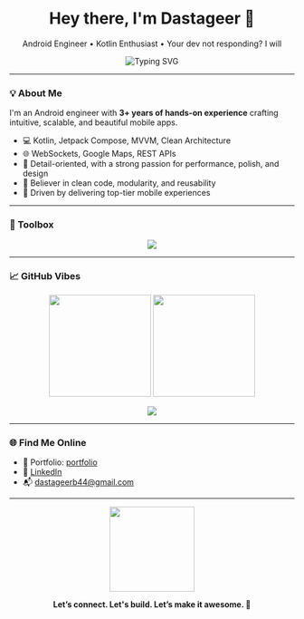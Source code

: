 <h1 align="center">Hey there, I'm Dastageer 👋</h1>
<p align="center">
  Android Engineer • Kotlin Enthusiast  • Your dev not responding? I will
</p>

<p align="center">
  <img src="https://readme-typing-svg.demolab.com?font=Fira+Code&size=22&pause=1000&color=00B8D4&center=true&vCenter=true&width=435&lines=Crafting+meaningful+mobile+experiences;Clean+architecture+%7C+Compose+%7C+CameraX;Let's+build+your+next+big+thing" alt="Typing SVG" />
</p>

---

### 💡 About Me

I'm an Android engineer with **3+ years of hands-on experience** crafting intuitive, scalable, and beautiful mobile apps.

- 💻 Kotlin, Jetpack Compose, MVVM, Clean Architecture
- 🌐 WebSockets, Google Maps, REST APIs
- 🔬 Detail-oriented, with a strong passion for performance, polish, and design
- 🧠 Believer in clean code, modularity, and reusability
- 📱 Driven by delivering top-tier mobile experiences

---

### 🔧 Toolbox

<p align="center">
  <img src="https://skillicons.dev/icons?i=kotlin,androidstudio,git,github,figma,firebase" />
</p>

---

### 📈 GitHub Vibes

<p align="center">
  <img src="https://github-readme-stats.vercel.app/api?username=dastageerb&show_icons=true&theme=tokyonight" height="180"/>
  <img src="https://github-readme-stats.vercel.app/api/top-langs/?username=dastageerb&layout=compact&theme=tokyonight" height="180"/>
</p>

<p align="center">
  <img src="https://github-profile-trophy.vercel.app/?username=dastageerb&theme=dracula&no-frame=true&column=4" />
</p>

---

### 🌐 Find Me Online

- 🧠 Portfolio: [portfolio](https://dastageerb.netlify.app/)
- 💼 [LinkedIn](https://www.linkedin.com/in/ghulamdastageerb/)
- 📬 dastageerb44@gmail.com

---

<p align="center">
  <img src="https://media.giphy.com/media/qgQUggAC3Pfv687qPC/giphy.gif" height="150" />
</p>

<p align="center"><b>Let’s connect. Let's build. Let’s make it awesome. 🚀</b></p>

